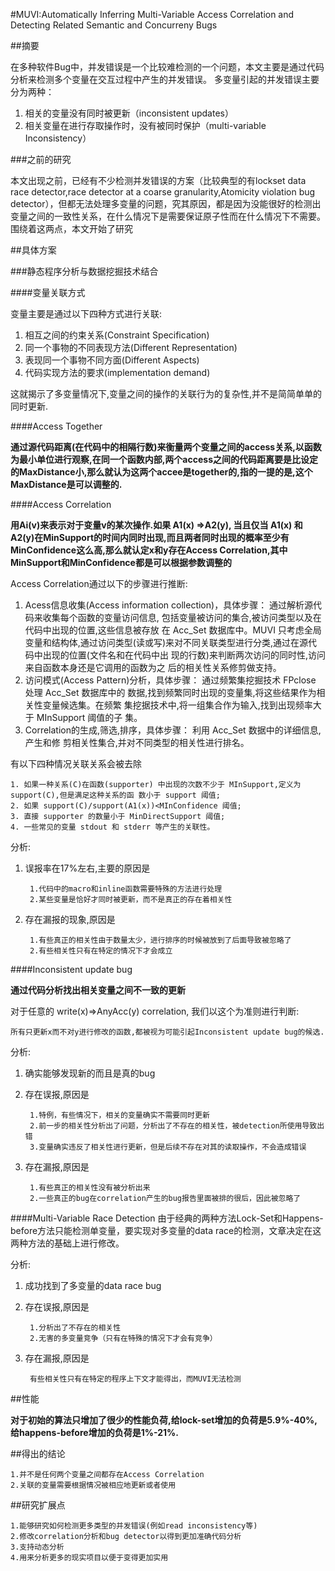 #MUVI:Automatically Inferring Multi-Variable Access Correlation and Detecting Related Semantic and Concurreny Bugs

##摘要

在多种软件Bug中，并发错误是一个比较难检测的一个问题，本文主要是通过代码分析来检测多个变量在交互过程中产生的并发错误。
多变量引起的并发错误主要分为两种：
	
1. 相关的变量没有同时被更新（inconsistent updates）
2. 相关变量在进行存取操作时，没有被同时保护（multi-variable Inconsistency）

###之前的研究

本文出现之前，已经有不少检测并发错误的方案（比较典型的有lockset data race detector,race detector at a coarse granularity,Atomicity violation bug detector），但都无法处理多变量的问题，究其原因，都是因为没能很好的检测出变量之间的一致性关系，在什么情况下是需要保证原子性而在什么情况下不需要。围绕着这两点，本文开始了研究



##具体方案

###静态程序分析与数据挖掘技术结合

####变量关联方式

变量主要是通过以下四种方式进行关联:

1. 相互之间的约束关系(Constraint Specification)
2. 同一个事物的不同表现方法(Different Representation)
3. 表现同一个事物不同方面(Different Aspects)
4. 代码实现方法的要求(implementation demand)

这就揭示了多变量情况下,变量之间的操作的关联行为的复杂性,并不是简简单单的同时更新.

####Access Together

**通过源代码距离(在代码中的相隔行数)来衡量两个变量之间的access关系,以函数为最小单位进行观察,在同一个函数内部,两个access之间的代码距离要是比设定的MaxDistance小,那么就认为这两个accee是together的,指的一提的是,这个MaxDistance是可以调整的.**

####Access Correlation

**用Ai(v)来表示对于变量v的某次操作.如果 A1(x) ⇒A2(y), 当且仅当 A1(x) 和 A2(y)在MinSupport的时间内同时出现,而且两者同时出现的概率至少有MinConfidence这么高,那么就认定x和y存在Access Correlation,其中MinSupport和MinConfidence都是可以根据参数调整的**

Access Correlation通过以下的步骤进行推断:

1. Acess信息收集(Access information collection)，具体步骤：
通过解析源代码来收集每个函数的变量访问信息, 包括变量被访问的集合,被访问类型以及在代码中出现的位置,这些信息被存放 在 Acc_Set 数据库中。MUVI 只考虑全局变量和结构体,通过访问类型(读或写)来对不同关联类型进行分类,通过在源代码中出现的位置(文件名和在代码中出 现的行数)来判断两次访问的同时性,访问来自函数本身还是它调用的函数为之 后的相关性关系修剪做支持。
2. 访问模式(Access Pattern)分析，具体步骤：
通过频繁集挖掘技术 FPclose 处理 Acc_Set 数据库中的 数据,找到频繁同时出现的变量集,将这些结果作为相关性变量候选集。在频繁 集挖据技术中,将一组集合作为输入,找到出现频率大于 MInSupport 阈值的子 集。
3. Correlation的生成,筛选,排序，具体步骤：
利用 Acc_Set 数据中的详细信息,产生和修 剪相关性集合,并对不同类型的相关性进行排名。

有以下四种情况关联关系会被去除
	
	1. 如果一种关系(C)在函数(supporter) 中出现的次数不少于 MInSupport,定义为 support(C),但是满足这种关系的函 数小于 support 阈值;
	2. 如果 support(C)/support(A1(x))<MInConfidence 阈值; 
	3. 直接 supporter 的数量小于 MinDirectSupport 阈值;
	4. 一些常见的变量 stdout 和 stderr 等产生的关联性。

分析:

1. 误报率在17%左右,主要的原因是
	
		1.代码中的macro和inline函数需要特殊的方法进行处理
		2.某些变量是恰好才同时被更新，而不是真正的存在着相关性
		
2. 存在漏报的现象,原因是

		1.有些真正的相关性由于数量太少，进行排序的时候被放到了后面导致被忽略了
		2.有些相关性只有在特定的情况下才会成立


####Inconsistent update bug

**通过代码分析找出相关变量之间不一致的更新**

对于任意的 write(x)⇒AnyAcc(y) correlation, 我们以这个为准则进行判断:

	所有只更新x而不对y进行修改的函数,都被视为可能引起Inconsistent update bug的候选.
	

分析:

1. 确实能够发现新的而且是真的bug
2. 存在误报,原因是

		1.特例，有些情况下，相关的变量确实不需要同时更新
		2.前一步的相关性分析出了问题，分析出了不存在的相关性，被detection所使用导致出错
		3.变量确实违反了相关性进行更新，但是后续不存在对其的读取操作，不会造成错误
3. 存在漏报,原因是

		1.有些真正的相关性没有被分析出来
		2.一些真正的bug在correlation产生的bug报告里面被排的很后，因此被忽略了
		
####Multi-Variable Race Detection
由于经典的两种方法Lock-Set和Happens-before方法只能检测单变量，要实现对多变量的data race的检测，文章决定在这两种方法的基础上进行修改。

分析:
1. 成功找到了多变量的data race bug
2. 存在误报,原因是

		1.分析出了不存在的相关性
		2.无害的多变量竞争（只有在特殊的情况下才会有竞争）
3. 存在漏报,原因是

		有些相关性只有在特定的程序上下文才能得出，而MUVI无法检测	
		
##性能

**对于初始的算法只增加了很少的性能负荷,给lock-set增加的负荷是5.9%-40%,给happens-before增加的负荷是1%-21%.**

##得出的结论

	1.并不是任何两个变量之间都存在Access Correlation
	2.关联的变量需要根据情况被相应地更新或者使用
	
##研究扩展点

	1.能够研究如何检测更多类型的并发错误(例如read inconsistency等) 
	2.修改correlation分析和bug detector以得到更加准确代码分析 
	3.支持动态分析 
	4.用来分析更多的现实项目以便于变得更加实用
 


   

